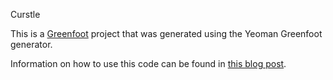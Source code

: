 Curstle

This is a [Greenfoot](http://greenfoot.org) project that was generated using the Yeoman Greenfoot generator.

Information on how to use this code can be found in [this blog post](https://blog.lerk.io/making-games-with-greenfoot-without-greenfoot/).

